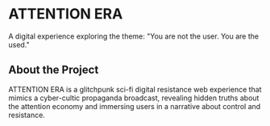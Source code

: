 
# ATTENTION ERA

A digital experience exploring the theme: "You are not the user. You are the used."

## About the Project

ATTENTION ERA is a glitchpunk sci-fi digital resistance web experience that mimics a cyber-cultic propaganda broadcast, revealing hidden truths about the attention economy and immersing users in a narrative about control and resistance.
